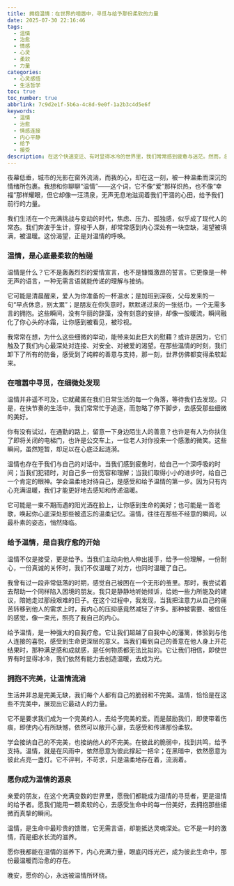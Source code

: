 ```yaml
---
title: 拥抱温情：在世界的喧嚣中，寻觅与给予那份柔软的力量
date: 2025-07-30 22:16:46
tags:
  - 温情
  - 治愈
  - 情感
  - 心灵
  - 柔软
  - 力量
categories:
  - 心灵感悟
  - 生活哲学
toc: true
toc_number: true
abbrlink: 7c9d2e1f-5b6a-4c8d-9e0f-1a2b3c4d5e6f
keywords:
  - 温情
  - 治愈
  - 情感连接
  - 内心平静
  - 给予
  - 接受
description: 在这个快速变迁、有时显得冰冷的世界里，我们常常感到疲惫与迷茫。然而，总有一种无形的力量，像冬日里的一缕阳光，夏夜里的一阵微风，轻轻拂过我们的心田，那就是温情。它不是轰轰烈烈的爱，也不是惊天动地的壮举，而是那些细微之处流淌出的，足以温暖生命、滋养灵魂的柔软力量。今天，让我们一起走进温情的世界，感受它的存在，学习如何去寻觅，去给予，去拥抱这份生命中最珍贵的馈赠。
---
```


夜幕低垂，城市的光影在窗外流淌，而我的心，却在这一刻，被一种温柔而深沉的情绪所包裹。我想和你聊聊“温情”——这个词，它不像“爱”那样炽热，也不像“幸福”那样耀眼，但它却像一汪清泉，无声无息地滋润着我们干涸的心田，给予我们前行的力量。

我们生活在一个充满挑战与变动的时代，焦虑、压力、孤独感，似乎成了现代人的常态。我们奔波于生计，穿梭于人群，却常常感到内心深处有一块空缺，渴望被填满，被温暖。这份渴望，正是对温情的呼唤。

### 温情，是心底最柔软的触碰

温情是什么？它不是轰轰烈烈的爱情宣言，也不是慷慨激昂的誓言。它更像是一种无声的语言，一种无需言语就能传递的理解与接纳。

它可能是清晨醒来，爱人为你准备的一杯温水；是加班到深夜，父母发来的一句“早点休息，别太累”；是朋友在你失意时，默默递过来的一张纸巾，一个无需多言的拥抱。这些瞬间，没有华丽的辞藻，没有刻意的安排，却像一股暖流，瞬间融化了你心头的冰霜，让你感到被看见，被珍视。

我常常在想，为什么这些细微的举动，能带来如此巨大的慰藉？或许是因为，它们触及了我们内心最深处对连接、对安全、对被爱的渴望。在那些温情的时刻，我们卸下了所有的防备，感受到了纯粹的善意与支持，那一刻，世界仿佛都变得柔软起来。

### 在喧嚣中寻觅，在细微处发现

温情并非遥不可及，它就藏匿在我们日常生活的每一个角落，等待我们去发现。只是，在快节奏的生活中，我们常常忙于追逐，而忽略了停下脚步，去感受那些细微的美好。

你有没有试过，在通勤的路上，留意一下身边陌生人的善意？也许是有人为你扶住了即将关闭的电梯门，也许是公交车上，一位老人对你投来一个感激的微笑。这些瞬间，虽然短暂，却足以在心底泛起涟漪。

温情也存在于我们与自己的对话中。当我们感到疲惫时，给自己一个深呼吸的时间；当我们犯错时，对自己多一份宽容和理解；当我们取得小小的进步时，给自己一个肯定的眼神。学会温柔地对待自己，是感受和给予温情的第一步。因为只有内心充满温暖，我们才能更好地去感知和传递温暖。

它可能是一束不期而遇的阳光洒在脸上，让你感到生命的美好；也可能是一首老歌，唤起你心底深处那些被遗忘的温柔记忆。温情，往往在那些不经意的瞬间，以最朴素的姿态，悄然降临。

### 给予温情，是自我疗愈的开始

温情不仅是接受，更是给予。当我们主动向他人伸出援手，给予一份理解，一份耐心，一份真诚的关怀时，我们不仅温暖了对方，也同时温暖了自己。

我曾有过一段非常低落的时期，感觉自己被困在一个无形的茧里。那时，我尝试着去帮助一个同样陷入困境的朋友。我只是静静地听她倾诉，给她一些力所能及的建议，陪她走过那段艰难的日子。在这个过程中，我发现，当我把注意力从自己的痛苦转移到他人的需求上时，我内心的压抑感竟然减轻了许多。那种被需要、被信任的感觉，像一束光，照亮了我自己的内心。

给予温情，是一种强大的自我疗愈。它让我们超越了自我中心的藩篱，体验到与他人连接的喜悦，感受到生命更深层的意义。当我们看到自己的善意在他人身上开花结果时，那种满足感和成就感，是任何物质都无法比拟的。它让我们相信，即使世界有时显得冰冷，我们依然有能力去创造温暖，去成为光。

### 拥抱不完美，让温情流淌

生活并非总是完美无缺，我们每个人都有自己的脆弱和不完美。温情，恰恰是在这些不完美中，展现出它最动人的力量。

它不是要求我们成为一个完美的人，去给予完美的爱。而是鼓励我们，即使带着伤痕，即使内心有所缺憾，依然可以敞开心扉，去感受和传递那份柔软。

学会接纳自己的不完美，也接纳他人的不完美。在彼此的脆弱中，找到共鸣，给予支持。温情，就是在风雨中，依然愿意为彼此撑起一把伞；在黑暗中，依然愿意为彼此点亮一盏灯。它不评判，不苛求，只是温柔地存在着，流淌着。

### 愿你成为温情的源泉

亲爱的朋友，在这个充满变数的世界里，愿我们都能成为温情的寻觅者，更是温情的给予者。愿我们能用一颗柔软的心，去感受生命中的每一份美好，去拥抱那些细微而真挚的瞬间。

温情，是生命中最珍贵的馈赠，它无需言语，却能抵达灵魂深处。它不是一时的激情，而是细水长流的滋养。

愿你我都能在温情的滋养下，内心充满力量，眼底闪烁光芒，成为彼此生命中，那份最温暖而治愈的存在。

晚安，愿你的心，永远被温情所环绕。